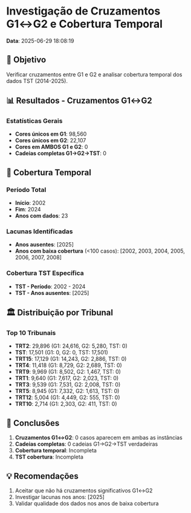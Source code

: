# Investigação de Cruzamentos G1↔G2 e Cobertura Temporal

**Data**: 2025-06-29 18:08:19

## 🎯 Objetivo
Verificar cruzamentos entre G1 e G2 e analisar cobertura temporal dos dados TST (2014-2025).

## 📊 Resultados - Cruzamentos G1↔G2

### Estatísticas Gerais
- **Cores únicos em G1**: 98,560
- **Cores únicos em G2**: 22,107
- **Cores em AMBOS G1 e G2**: 0
- **Cadeias completas G1→G2→TST**: 0

## 📅 Cobertura Temporal

### Período Total
- **Início**: 2002
- **Fim**: 2024
- **Anos com dados**: 23

### Lacunas Identificadas
- **Anos ausentes**: [2025]
- **Anos com baixa cobertura** (<100 casos): [2002, 2003, 2004, 2005, 2006, 2007, 2008]


### Cobertura TST Específica
- **TST - Período**: 2002 - 2024
- **TST - Anos ausentes**: [2025]


## 🏛️ Distribuição por Tribunal

### Top 10 Tribunais
- **TRT2**: 29,896 (G1: 24,616, G2: 5,280, TST: 0)
- **TST**: 17,501 (G1: 0, G2: 0, TST: 17,501)
- **TRT15**: 17,129 (G1: 14,243, G2: 2,886, TST: 0)
- **TRT4**: 11,418 (G1: 8,729, G2: 2,689, TST: 0)
- **TRT9**: 9,969 (G1: 8,502, G2: 1,467, TST: 0)
- **TRT1**: 9,640 (G1: 7,617, G2: 2,023, TST: 0)
- **TRT3**: 9,539 (G1: 7,531, G2: 2,008, TST: 0)
- **TRT5**: 8,945 (G1: 7,332, G2: 1,613, TST: 0)
- **TRT12**: 5,004 (G1: 4,449, G2: 555, TST: 0)
- **TRT10**: 2,714 (G1: 2,303, G2: 411, TST: 0)


## 🚨 Conclusões

1. **Cruzamentos G1↔G2**: 0 casos aparecem em ambas as instâncias
2. **Cadeias completas**: 0 cadeias G1→G2→TST verdadeiras
3. **Cobertura temporal**: Incompleta
4. **TST cobertura**: Incompleta

## 💡 Recomendações

1. Aceitar que não há cruzamentos significativos G1↔G2
2. Investigar lacunas nos anos: [2025]
3. Validar qualidade dos dados nos anos de baixa cobertura
